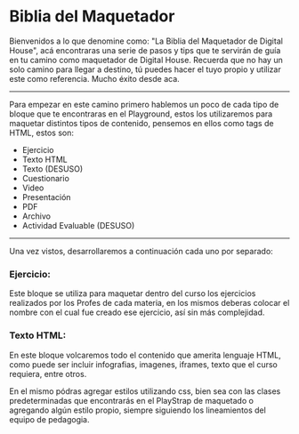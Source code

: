 # Biblia del Maquetador

<p> Bienvenidos a lo que denomine como: "La Biblia del Maquetador de Digital House", acá encontraras una serie de pasos y tips que te servirán de guía en tu camino como maquetador de Digital House. Recuerda que no hay un solo camino para llegar a destino, tú puedes hacer el tuyo propio y utilizar este como referencia. Mucho éxito desde aca.</p>

<hr>

<p>Para empezar en este camino primero hablemos un poco de cada tipo de bloque que te encontraras en el Playground, estos los utilizaremos para maquetar distintos tipos de contenido, pensemos en ellos como tags de HTML, estos son:</p>


<ul>
  
   <li>Ejercicio</li>
   <li>Texto HTML</li>
   <li>Texto (DESUSO)</li>
   <li>Cuestionario</li>
   <li>Video</li>
   <li>Presentación</li>
   <li>PDF</li>
   <li>Archivo</li>
   <li>Actividad Evaluable (DESUSO)</li>
   
</ul>

<hr>

<p>Una vez vistos, desarrollaremos a continuación cada uno por separado:</p>

### Ejercicio: ###

<p>Este bloque se utiliza para maquetar dentro del curso los ejercicios realizados por los Profes de cada materia, en los mismos deberas colocar el nombre con el cual fue creado ese ejercicio, así sin más complejidad.</p>

### Texto HTML: ###

<p>En este bloque volcaremos todo el contenido que amerita lenguaje HTML, como puede ser incluir infografias, imagenes, iframes, texto que el curso requiera, entre otros.

En el mismo pódras agregar estilos utilizando css, bien sea con las clases predeterminadas que encontrarás en el PlayStrap de maquetado o agregando algún estilo propio, siempre siguiendo los lineamientos del equipo de pedagogia.</p>

